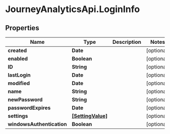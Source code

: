 # JourneyAnalyticsApi.LoginInfo

## Properties

Name | Type | Description | Notes
------------ | ------------- | ------------- | -------------
**created** | **Date** |  | [optional] 
**enabled** | **Boolean** |  | [optional] 
**ID** | **String** |  | [optional] 
**lastLogin** | **Date** |  | [optional] 
**modified** | **Date** |  | [optional] 
**name** | **String** |  | [optional] 
**newPassword** | **String** |  | [optional] 
**passwordExpires** | **Date** |  | [optional] 
**settings** | [**[SettingValue]**](SettingValue.md) |  | [optional] 
**windowsAuthentication** | **Boolean** |  | [optional] 


